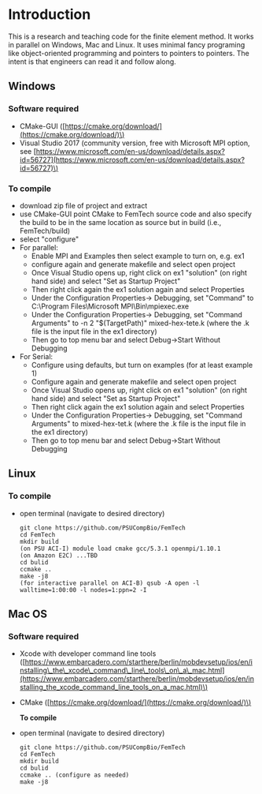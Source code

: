 # Introduction

This is a research and teaching code for the finite element method. It works in parallel on Windows, Mac and Linux. It uses minimal fancy programing like object-oriented programming and pointers to pointers to pointers. The intent is that engineers can read it and follow along.

## Windows

### Software required

* CMake-GUI \([https://cmake.org/download/](https://cmake.org/download/)\)
* Visual Studio 2017 \(community version, free with Microsoft MPI option, see [https://www.microsoft.com/en-us/download/details.aspx?id=56727](https://www.microsoft.com/en-us/download/details.aspx?id=56727)\)

### To compile

* download zip file of project and extract
* use CMake-GUI point CMake to FemTech source code and also specify the build to be in the same location as source but in build \(i.e., FemTech/build\)
* select "configure"
* For parallel:
  * Enable MPI and Examples then select example to turn on, e.g. ex1
  * configure again and generate makefile and select open project
  * Once Visual Studio opens up, right click on ex1 "solution" \(on right hand side\) and select "Set as Startup Project"
  * Then right click again the ex1 solution again and select Properties
  * Under the Configuration Properties-&gt; Debugging, set "Command" to C:\Program Files\Microsoft MPI\Bin\mpiexec.exe
  * Under the Configuration Properties-&gt; Debugging, set "Command Arguments" to -n 2 "$\(TargetPath\)" mixed-hex-tete.k \(where the .k file is the input file in the ex1 directory\)
  * Then go to top menu bar and select Debug-&gt;Start Without Debugging
* For Serial:
  * Configure using defaults, but turn on examples \(for at least example 1\)
  * Configure again and generate makefile and select open project
  * Once Visual Studio opens up, right click on ex1 "solution" \(on right hand side\) and select "Set as Startup Project"
  * Then right click again the ex1 solution again and select Properties
  * Under the Configuration Properties-&gt; Debugging, set "Command Arguments" to mixed-hex-tet.k \(where the .k file is the input file in the ex1 directory\)
  * Then go to top menu bar and select Debug-&gt;Start Without Debugging

## Linux

### To compile

* open terminal \(navigate to desired directory\)

  ```text
  git clone https://github.com/PSUCompBio/FemTech
  cd FemTech
  mkdir build
  (on PSU ACI-I) module load cmake gcc/5.3.1 openmpi/1.10.1
  (on Amazon E2C) ...TBD
  cd bulid
  ccmake ..
  make -j8
  (for interactive parallel on ACI-B) qsub -A open -l walltime=1:00:00 -l nodes=1:ppn=2 -I
  ```

## Mac OS

### Software required

* Xcode with developer command line tools \([https://www.embarcadero.com/starthere/berlin/mobdevsetup/ios/en/installing\_the\_xcode\_command\_line\_tools\_on\_a\_mac.html](https://www.embarcadero.com/starthere/berlin/mobdevsetup/ios/en/installing_the_xcode_command_line_tools_on_a_mac.html)\)
* CMake \([https://cmake.org/download/](https://cmake.org/download/)\)

  **To compile**

* open terminal \(navigate to desired directory\)

  ```text
  git clone https://github.com/PSUCompBio/FemTech
  cd FemTech
  mkdir build
  cd bulid
  ccmake .. (configure as needed)
  make -j8
  ```

